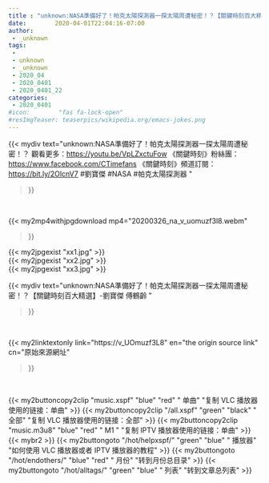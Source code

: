 ```yaml
---
title : "unknown:NASA準備好了！帕克太陽探測器一探太陽周遭秘密！？【關鍵時刻百大精選】-劉寶傑 傅鶴齡 "
date:        2020-04-01T22:04:16-07:00
author:
 - _unknown
tags:
 - 
 - unknown
 - _unknown
 - 2020_04
 - 2020_0401
 - 2020_0401_22
categories:
 - 2020_0401
#icon:        "fas fa-lock-open"
#resImgTeaser: teaserpics/wikipedia.org/emacs-jokes.png
---
```







{{< mydiv text="unknown:NASA準備好了！帕克太陽探測器一探太陽周遭秘密！？ 觀看更多：https://youtu.be/VpLZxctuFow  《關鍵時刻》粉絲團：https://www.facebook.com/CTimefans 《關鍵時刻》頻道訂閱：https://bit.ly/2OlcnV7  #劉寶傑 #NASA #帕克太陽探測器 "
>}}
<br>


{{< my2mp4withjpgdownload mp4="20200326_na_v_uomuzf3l8.webm"
>}}

{{< my2jpgexist "xx1.jpg" >}}<br>
{{< my2jpgexist "xx2.jpg" >}}<br>
{{< my2jpgexist "xx3.jpg" >}}<br>



{{< mydiv text="unknown:NASA準備好了！帕克太陽探測器一探太陽周遭秘密！？【關鍵時刻百大精選】-劉寶傑 傅鶴齡 "
>}}
<br>

{{< my2linktextonly link="https://v_UOmuzf3L8"
en="the origin source link" cn="原始來源網址"
>}}


<br>


{{< my2buttoncopy2clip "music.xspf"        "blue"   "red"    " 单曲"  "复制 VLC 播放器使用的链接：单曲" >}} {{< my2buttoncopy2clip "/all.xspf"         "green"  "black"  " 全部"  "复制 VLC 播放器使用的链接：全部" >}} {{< my2buttoncopy2clip "music.m3u8"        "blue"   "red"    " M1 "    "复制 IPTV 播放器使用的链接：单曲" >}} {{< mybr2 >}} {{< my2buttongoto      "/hot/helpxspf/"    "green"  "blue"   " 播放器" "如何使用 VLC 播放器或者 IPTV 播放器的教程" >}} {{< my2buttongoto      "/hot/endothers/"   "blue"   "red"    " 月份"   "转到月份总目录" >}} {{< my2buttongoto      "/hot/alltags/"     "green"  "blue"   " 列表"   "转到文章总列表" >}} 
